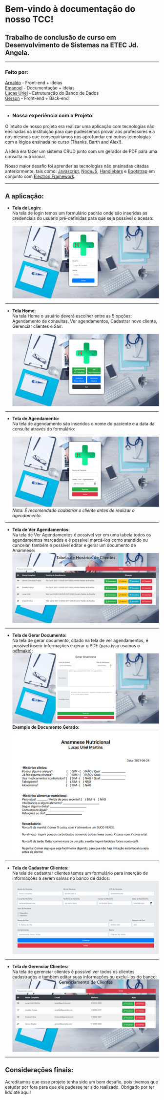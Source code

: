 # Bem-vindo à documentação do nosso TCC!

## Trabalho de conclusão de curso em Desenvolvimento de Sistemas na ETEC Jd. Angela.
__________
### Feito por:
[Arnaldo](https://github.com/naldofranca86) - Front-end + ideias\
[Emanoel](https://github.com/emanoteste) - Documentação + ideias\
[Lucas Uriel](https://github.com/LucasUrie-stack) - Estruturação do Banco de Dados\
[Gerson](https://github.com/Gersomonio) - Front-end + Back-end
__________
- ### Nossa experiência com o Projeto:
O intuito de nosso projeto era realizar uma aplicação com tecnologias não ensinadas na instituição para que pudéssemos provar aos professores e a nós mesmos que conseguiriamos nos aprofundar em outras tecnologias com a lógica ensinada no curso (Thanks, Barth and Alex!).

A ideia era fazer um sistema CRUD junto com um gerador de PDF para uma consulta nutricional.


Nosso maior desafio foi aprender as tecnologias não ensinadas citadas anteriormente, tais como: [Javascript](https://www.javascript.com), [NodeJS](https://nodejs.org/en/), [Handlebars](https://handlebarsjs.com) e  [Bootstrap](https://getbootstrap.com) em conjunto com [Electron Framework](https://www.electronjs.org).

________
## A aplicação:

- **Tela de Login:**\
Na tela de login temos um formulário padrão onde são inseridas as credenciais do usuário pré-definidas para que seja possível o acesso:\
\
![Tela de Login](gitimages/Login.png)
________
- **Tela Home:**\
Na tela Home o usuário deverá escolher entre as 5 opções: Agendamento de consultas, Ver agendamentos, Cadastrar novo cliente, Gerenciar clientes e Sair:\
\
![Tela Home](gitimages/Home.png)
________
- **Tela de Agendamento:**\
Na tela de agendamento são inseridos o nome do paciente e a data da consulta através do formulário:\
\
![Tela de Agendamento](gitimages/Agendamento.png)\
*Nota: É recomendado cadastrar o cliente antes de realizar o agendamento.*
_______
- **Tela de Ver Agendamentos:**\
Na tela de Ver Agendamentos é possível ver em uma tabela todos os agendamentos marcados e é possível marcá-los como atendido ou cancelar, também é possível editar e gerar um documento de Anamnese:\
![Tela de Ver Agendamentos](gitimages/Horarios.png)
________
- **Tela de Gerar Documento:**\
Na tela de gerar documento, citado na tela de ver agendamentos, é possível inserir informações e gerar o PDF (para isso usamos o [pdfmake](http://pdfmake.org)):\
![Tela de Gerar Documento:](gitimages/Gerardoc.png)
**Exemplo de Documento Gerado:**
![Documento Exemplo](gitimages/Exemplodoc.png)
_______
- **Tela de Cadastrar Clientes:**\
Na tela de cadastrar clientes temos um formulário para inserção de informações a serem salvas no banco de dados:
![Cadastrar Clientes](gitimages/Cadastro.png)
_______
- **Tela de Gerenciar Clientes:**\
Na tela de gerenciar clientes é possível ver todos os clientes cadastrados e também editar suas informações ou excluí-los do banco:
![Gerenciar Clientes](gitimages/Clientes.png)
_______
## Considerações finais:

Acreditamos que esse projeto tenha sido um bom desafio, pois tivemos que estudar por fora para que ele pudesse ter sido realizado. Obrigado por ter lido até aqui!

